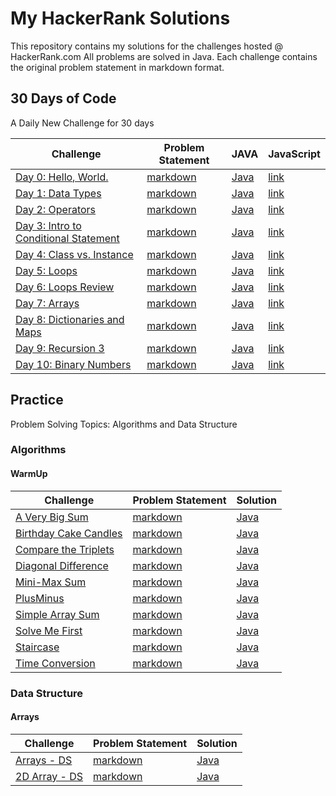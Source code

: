 # My HackerRank Solutions

This repository contains my solutions for the challenges hosted @ HackerRank.com All problems are solved in Java. Each challenge contains the original problem statement in markdown format.

## 30 Days of Code

A Daily New Challenge for 30 days 

Challenge| Problem Statement | JAVA | JavaScript
----------|-------------------|----------|----------|
[Day 0: Hello, World.](https://www.hackerrank.com/challenges/30-hello-world/problem) | [markdown](src/ThirtyDaysOfCode/Day_0/README.md) | [Java](src/ThirtyDaysOfCode/Day_0/Solution.java) | [link](src/ThirtyDaysOfCode/Day_0/Solution.js)
[Day 1: Data Types](https://www.hackerrank.com/challenges/30-data-types/problem) | [markdown](src/ThirtyDaysOfCode/Day_01/README.md) | [Java](src/ThirtyDaysOfCode/Day_01/Solution.java) | [link](src/ThirtyDaysOfCode/Day_01/Solution.js)
[Day 2: Operators](https://www.hackerrank.com/challenges/30-operators/problem) | [markdown](src/ThirtyDaysOfCode/Day_02/README.md) | [Java](src/ThirtyDaysOfCode/Day_02/Solution.java) | [link](src/ThirtyDaysOfCode/Day_02/Solution.js)
[Day 3: Intro to Conditional Statement](https://www.hackerrank.com/challenges/30-conditional-statements/problem) | [markdown](src/ThirtyDaysOfCode/Day_03/README.md) | [Java](src/ThirtyDaysOfCode/Day_03/Solution.java) | [link](src/ThirtyDaysOfCode/Day_03/Solution.js)
[Day 4: Class vs. Instance](https://www.hackerrank.com/challenges/30-class-vs-instance/problem) | [markdown](src/ThirtyDaysOfCode/Day_04/README.md) | [Java](src/ThirtyDaysOfCode/Day_04/Person.java) | [link](src/ThirtyDaysOfCode/Day_04/Solution.js)
[Day 5: Loops](https://www.hackerrank.com/challenges/30-loops/problem) | [markdown](src/ThirtyDaysOfCode/Day_05/README.md) | [Java](src/ThirtyDaysOfCode/Day_05/Solution.java)  | [link](src/ThirtyDaysOfCode/Day_05/Solution.js)
[Day 6: Loops Review](https://www.hackerrank.com/challenges/30-review-loop/problem) | [markdown](src/ThirtyDaysOfCode/Day_06/README.md) | [Java](src/ThirtyDaysOfCode/Day_06/Solution.java)  | [link](src/ThirtyDaysOfCode/Day_06/Solution.js)
[Day 7: Arrays](https://www.hackerrank.com/challenges/30-arrays/problem) | [markdown](src/ThirtyDaysOfCode/Day_07/README.md) | [Java](src/ThirtyDaysOfCode/Day_07/Solution.java)  | [link](src/ThirtyDaysOfCode/Day_07/Solution.js)
[Day 8: Dictionaries and Maps](https://www.hackerrank.com/challenges/30-dictionaries-and-maps/problem) | [markdown](src/ThirtyDaysOfCode/Day_08/README.md) | [Java](src/ThirtyDaysOfCode/Day_08/Solution.java)  | [link](src/ThirtyDaysOfCode/Day_08/Solution.js)
[Day 9: Recursion 3](https://www.hackerrank.com/challenges/30-recursion/problem) | [markdown](src/ThirtyDaysOfCode/Day9/README.md) | [Java](src/ThirtyDaysOfCode/Day9/Solution.java) | [link](src/ThirtyDaysOfCode/Day9/Solution.js)
[Day 10: Binary Numbers](https://www.hackerrank.com/challenges/30-binary-numbers/problem) | [markdown](src/ThirtyDaysOfCode/Day_10/README.md) | [Java](src/ThirtyDaysOfCode/Day_10/Solution.java) | [link](src/ThirtyDaysOfCode/Day_10/Solution.js)

## Practice
Problem Solving Topics: Algorithms and Data Structure
### Algorithms
#### WarmUp

Challenge| Problem Statement | Solution 
----------|-------------------|----------|
[A Very Big Sum](https://www.hackerrank.com/challenges/a-very-big-sum) | [markdown](src/Practice/Algorithms/WarmUp/AVeryBigSum/README.md) | [Java](src/Practice/Algorithms/WarmUp/AVeryBigSum/Solution.java) 
[Birthday Cake Candles](https://www.hackerrank.com/challenges/birthday-cake-candles) | [markdown](src/Practice/Algorithms/WarmUp/BirthdayCakeCandles/README.md) | [Java](src/Practice/Algorithms/WarmUp/BirthdayCakeCandles/Solution.java) 
[Compare the Triplets](https://www.hackerrank.com/challenges/compare-the-triplets) | [markdown](src/Practice/Algorithms/WarmUp/CompareTheTriplets/README.md) | [Java](src/Practice/Algorithms/WarmUp/CompareTheTriplets/Solution.java) 
[Diagonal Difference](https://www.hackerrank.com/challenges/diagonal-difference) | [markdown](src/Practice/Algorithms/WarmUp/DiagonalDifference/README.md) | [Java](src/Practice/Algorithms/WarmUp/DiagonalDifference/Solution.java) 
[Mini-Max Sum](https://www.hackerrank.com/challenges/mini-max-sum) | [markdown](src/Practice/Algorithms/WarmUp/MiniMaxSum/README.md) | [Java](src/Practice/Algorithms/WarmUp/MiniMaxSum/Solution.java) 
[PlusMinus](https://www.hackerrank.com/challenges/plus-minus) | [markdown](src/Practice/Algorithms/WarmUp/PlusMinus/README.md) | [Java](src/Practice/Algorithms/WarmUp/PlusMinus/Solution.java) 
[Simple Array Sum](https://www.hackerrank.com/challenges/simple-array-sum) | [markdown](src/Practice/Algorithms/WarmUp/SimpleArraySum/README.md) | [Java](src/Practice/Algorithms/WarmUp/SimpleArraySum/Solution.java) 
[Solve Me First](https://www.hackerrank.com/challenges/solve-me-first) | [markdown](src/Practice/Algorithms/WarmUp/SolveMeFirst/README.md) | [Java](src/Practice/Algorithms/WarmUp/SolveMeFirst/Solution.java) 
[Staircase](https://www.hackerrank.com/challenges/staircase) | [markdown](src/Practice/Algorithms/WarmUp/Staircase/README.md) | [Java](src/Practice/Algorithms/WarmUp/Staircase/Solution.java)
[Time Conversion](https://www.hackerrank.com/challenges/time-conversion) | [markdown](src/Practice/Algorithms/WarmUp/TimeConversion/README.md) | [Java](src/Practice/Algorithms/WarmUp/TimeConversion/Solution.java)

### Data Structure
#### Arrays

Challenge| Problem Statement | Solution
----------|-------------------|----------|
[Arrays - DS](https://www.hackerrank.com/challenges/arrays-ds/problem) | [markdown](src/Practice/DataStructures/Arrays/ArraysDS/README.md) | [Java](src/Practice/DataStructures/Arrays/ArraysDS/Solution.java)
[2D Array - DS](https://www.hackerrank.com/challenges/2d-array/problem) | [markdown](src/Practice/DataStructures/Arrays/TwoD_ArraysDS/README.md) | [Java](src/Practice/DataStructures/Arrays/TwoD_ArraysDS/Solution.java)
